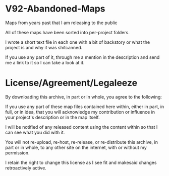 # V92-Abandoned-Maps
Maps from years past that I am releasing to the public

All of these maps have been sorted into per-project folders.

I wrote a short text file in each one with a bit of backstory or what the project is and why it was shitcanned.

If you use any part of it, through me a mention in the description and send me a link to it so I can take a look at it.

# License/Agreement/Legaleeze

By downloading this archive, in part or in whole, you agree to the following:

If you use any part of these map files contained here within, either in part, in full, or in idea, that you will acknowledge my contribution or influence in your project's description or in the map itself.

I will be notified of any released content using the content within so that I can see what you did with it.

You will not re-upload, re-host, re-release, or re-distribute this archive, in part or in whole, to any other site on the internet, with or without my permission.

I retain the right to change this license as I see fit and makesaid changes retroactively active.
